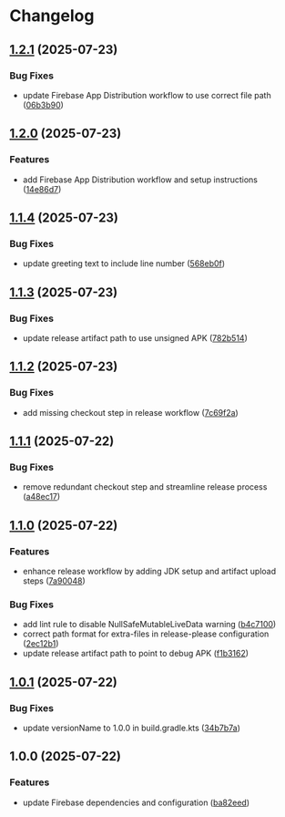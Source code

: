 # Changelog

## [1.2.1](https://github.com/kevinah95/PrototypeFirebaseRelease/compare/v1.2.0...v1.2.1) (2025-07-23)


### Bug Fixes

* update Firebase App Distribution workflow to use correct file path ([06b3b90](https://github.com/kevinah95/PrototypeFirebaseRelease/commit/06b3b905e2eed138dc16f9d7c6e1880655cc0e44))

## [1.2.0](https://github.com/kevinah95/PrototypeFirebaseRelease/compare/v1.1.4...v1.2.0) (2025-07-23)


### Features

* add Firebase App Distribution workflow and setup instructions ([14e86d7](https://github.com/kevinah95/PrototypeFirebaseRelease/commit/14e86d78586be1e72565ca8b8c6bfe311e47f292))

## [1.1.4](https://github.com/kevinah95/PrototypeFirebaseRelease/compare/v1.1.3...v1.1.4) (2025-07-23)


### Bug Fixes

* update greeting text to include line number ([568eb0f](https://github.com/kevinah95/PrototypeFirebaseRelease/commit/568eb0f09d19ed789414594d7aaf0cceacd301e5))

## [1.1.3](https://github.com/kevinah95/PrototypeFirebaseRelease/compare/v1.1.2...v1.1.3) (2025-07-23)


### Bug Fixes

* update release artifact path to use unsigned APK ([782b514](https://github.com/kevinah95/PrototypeFirebaseRelease/commit/782b5148b63124464af1945c6a813412b131a73f))

## [1.1.2](https://github.com/kevinah95/PrototypeFirebaseRelease/compare/v1.1.1...v1.1.2) (2025-07-23)


### Bug Fixes

* add missing checkout step in release workflow ([7c69f2a](https://github.com/kevinah95/PrototypeFirebaseRelease/commit/7c69f2a381083918d39ad1422d16c7d3fb6f28f9))

## [1.1.1](https://github.com/kevinah95/PrototypeFirebaseRelease/compare/v1.1.0...v1.1.1) (2025-07-22)


### Bug Fixes

* remove redundant checkout step and streamline release process ([a48ec17](https://github.com/kevinah95/PrototypeFirebaseRelease/commit/a48ec17034fe1cdc51bd8bca0d07ef8824be00c9))

## [1.1.0](https://github.com/kevinah95/PrototypeFirebaseRelease/compare/v1.0.1...v1.1.0) (2025-07-22)


### Features

* enhance release workflow by adding JDK setup and artifact upload steps ([7a90048](https://github.com/kevinah95/PrototypeFirebaseRelease/commit/7a90048024ee085a54c3f883935c47f467cb4123))


### Bug Fixes

* add lint rule to disable NullSafeMutableLiveData warning ([b4c7100](https://github.com/kevinah95/PrototypeFirebaseRelease/commit/b4c7100321887aa744cadcef4823a12cd43163c7))
* correct path format for extra-files in release-please configuration ([2ec12b1](https://github.com/kevinah95/PrototypeFirebaseRelease/commit/2ec12b19e015b57d81cb9c3ca2fe70b4ca99ef64))
* update release artifact path to point to debug APK ([f1b3162](https://github.com/kevinah95/PrototypeFirebaseRelease/commit/f1b3162b73cb57e5a9d30071253c014a3d77246e))

## [1.0.1](https://github.com/kevinah95/PrototypeFirebaseRelease/compare/v1.0.0...v1.0.1) (2025-07-22)


### Bug Fixes

* update versionName to 1.0.0 in build.gradle.kts ([34b7b7a](https://github.com/kevinah95/PrototypeFirebaseRelease/commit/34b7b7a883f4bd64431604ffef25edde27a93dcf))

## 1.0.0 (2025-07-22)


### Features

* update Firebase dependencies and configuration ([ba82eed](https://github.com/kevinah95/PrototypeFirebaseRelease/commit/ba82eed2a8c5384cf46a8684d1c7ef868b814789))
